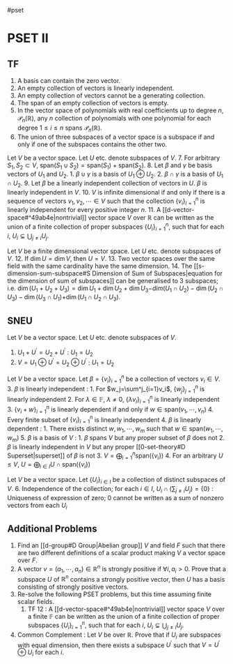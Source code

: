 #pset
# PSET II
## **TF**
1. A basis can contain the zero vector.
2. An empty collection of vectors is linearly independent.
3. An empty collection of vectors cannot be a generating collection.
4. The span of an empty collection of vectors is empty.
5. In the vector space of polynomials with real coefficients up to degree $n$, $\mathcal{P}_n(\mathbb{R})$, any $n$ collection of polynomials with one polynomial for each degree $1\leq i\leq n$ spans $\mathcal{P}_n(\mathbb{R})$.
6. The union of three subspaces of a vector space is a subspace if and only if one of the subspaces contains the other two.

Let $V$ be a vector space. Let $U$ etc. denote subspaces of $V$.
7. For arbitrary $S_1,S_2\subset V$, $\text{span}(S_1\cup S_2)=\text{span}(S_1)+\text{span}(S_2)$.
8. Let $\beta$ and $\gamma$ be basis vectors of $U_1$ and $U_2$.
	1. $\beta\cup\gamma$ is a basis of $U_1\oplus U_2$.
	2. $\beta\cap\gamma$ is a basis of $U_1\cap U_2$.
9. Let $\beta$ be a linearly independent collection of vectors in $U$. 
    $\beta$ is linearly independent in $V$.
10. $V$ is infinite dimensional if and only if there is a sequence of vectors $v_1,v_2,\cdots\in V$ such that the collection $\{v_i\}^n_{i=1}$ is linearly independent for every positive integer $n$.
11. A [[d-vector-space#^49ab4e|nontrivial]] vector space $V$ over $\mathbb{R}$ can be written as the union of a finite collection of proper subspaces $\{U_i\}^n_{i=1}$, such that for each $i$, $U_i\varsubsetneq\bigcup_{j\neq i}U_j$.

Let $V$ be a finite dimensional vector space. Let $U$ etc. denote subspaces of $V$.
12. If $\dim U=\dim V$, then $U=V$.
13. Two vector spaces over the same field with the same cardinality have the same dimension.
14. The [[s-dimension-sum-subspace#S Dimension of Sum of Subspaces|equation for the dimension of sum of subspaces]] can be generalised to 3 subspaces; i.e. $\dim(U_1+U_2+U_3)=\dim U_1+\dim U_2+\dim U_3$$-dim(U_1\cap U_2)-\dim(U_2\cap U_3)-\dim(U_3\cap U_1)$$+\dim(U_1\cap U_2\cap U_3)$.
<br />

## **SNEU**
Let $V$ be a vector space. Let $U$ etc. denote subspaces of $V$.
1. $U_1+U^\prime=U_2+U^\prime$ : $U_1=U_2$
2. $V=U_1\oplus U^\prime=U_2\oplus U^\prime$ : $U_1=U_2$

Let $V$ be a vector space. Let $\beta=\{v_i\}^n_{i=1}$ be a collection of vectors $v_i\in V$.
3. $\beta$ is linearly independent : 
	1. For $w_j=\sum^j_{i=1}v_i$, $\{w_j\}^n_{j=1}$ is linearly independent
	2. For $\lambda\in\mathbb{F}$, $\lambda\neq0$, $\{\lambda v_i\}^n_{i=1}$ is linearly independent
	3. $\{v_i+w\}^n_{i=1}$ is linearly dependent if and only if $w\in\text{span}(v_1,\cdots,v_n)$
	4. Every finite subset of $\{v_i\}^n_{i=1}$ is linearly independent
4. $\beta$ is linearly dependent : 
	1. There exists distinct $w,w_1,\cdots,w_m$ such that $w\in\text{span}(w_1,\cdots,w_m)$
5. $\beta$ is a basis of $V$ :
	1. $\beta$ spans $V$ but any proper subset of $\beta$ does not
	2. $\beta$ is linearly independent in $V$ but any proper [[0-set-theory#D Superset|superset]] of $\beta$ is not
	3. $V=\bigoplus_{i=1}^n\text{span}(\{v_i\})$
	4. For an arbitrary $U\leq V$,  $U=\bigoplus_{i\in I}U\cap\text{span}(\{v_i\})$

Let $V$ be a vector space. Let $\{U_i\}_{i\in I}$ be a collection of distinct subspaces of $V$.
6. Independence of the collection; for each $i\in I$, $U_i\cap(\sum_{j\neq i}U_j)=\{0\}$ : Uniqueness of expression of zero; $0$ cannot be written as a sum of nonzero vectors from each $U_i$
<br />

## **Additional Problems**
1. Find an [[d-group#D Group|Abelian group]] $V$ and field $F$ such that there are two different definitions of a scalar product making $V$ a vector space over $F$.
2. A vector $v=(a_1,\cdots,a_n)\in\mathbb{R}^n$ is strongly positive if $\forall i,a_i>0$. Prove that a subspace $U$ of $\mathbb{R}^n$ contains a strongly positive vector, then $U$ has a basis consisting of strongly positive vectors.
3. Re-solve the following PSET problems, but this time assuming finite scalar fields.
	1. TF 12 : A [[d-vector-space#^49ab4e|nontrivial]] vector space $V$ over a finite $\mathbb{F}$ can be written as the union of a finite collection of proper subspaces $\{U_i\}^n_{i=1}$, such that for each $i$, $U_i\varsubsetneq\bigcup_{j\neq i}U_j$.
4. Common Complement : Let $V$ be over $\mathbb{R}$. Prove that if $U_i$ are subspaces with equal dimension, then there exists a subspace $U^\prime$ such that $V=U^\prime\oplus U_i$ for each $i$.